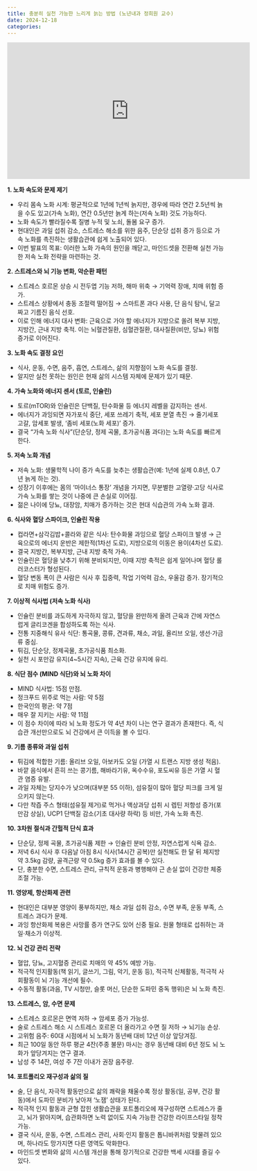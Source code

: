 ```yaml
---
title: 충분히 실천 가능한 느리게 늙는 방법 (노년내과 정희원 교수)
date: 2024-12-18
categories:
---
```


<iframe width="560" height="315" src="https://www.youtube.com/embed/7TLM2C9zV-c?si=WPyCsNPW3cHlxkcy" title="YouTube video player" frameborder="0" allow="accelerometer; autoplay; clipboard-write; encrypted-media; gyroscope; picture-in-picture; web-share" referrerpolicy="strict-origin-when-cross-origin" allowfullscreen></iframe>

**1. 노화 속도와 문제 제기**

- 우리 몸속 노화 시계: 평균적으로 1년에 1년씩 늙지만, 경우에 따라 연간 2.5년씩 늙을 수도 있고(가속 노화), 연간 0.5년만 늙게 하는(저속 노화) 것도 가능하다.
- 노화 속도가 빨라질수록 질병 누적 및 노쇠, 돌봄 요구 증가.
- 현대인은 과일 섭취 감소, 스트레스 해소를 위한 음주, 단순당 섭취 증가 등으로 가속 노화를 촉진하는 생활습관에 쉽게 노출되어 있다.
- 이번 발표의 목표: 이러한 노화 가속의 원인을 깨닫고, 마인드셋을 전환해 실천 가능한 저속 노화 전략을 마련하는 것.

**2. 스트레스와 뇌 기능 변화, 악순환 패턴**

- 스트레스 호르몬 상승 시 전두엽 기능 저하, 해마 위축 → 기억력 장애, 치매 위험 증가.
- 스트레스 상황에서 충동 조절력 떨어짐 → 스마트폰 과다 사용, 단 음식 탐닉, 달고 짜고 기름진 음식 선호.
- 이로 인해 에너지 대사 변화: 근육으로 가야 할 에너지가 지방으로 쏠려 복부 지방, 지방간, 근내 지방 축적. 이는 뇌혈관질환, 심혈관질환, 대사질환(비만, 당뇨) 위험 증가로 이어진다.

**3. 노화 속도 결정 요인**

- 식사, 운동, 수면, 음주, 흡연, 스트레스, 삶의 지향점이 노화 속도를 결정.
- 알지만 실천 못하는 원인은 현재 삶의 시스템 자체에 문제가 있기 때문.

**4. 가속 노화와 에너지 센서 (토르, 인슐린)**

- 토르(mTOR)와 인슐린은 단백질, 탄수화물 등 에너지 레벨을 감지하는 센서.
- 에너지가 과잉되면 자가포식 중단, 세포 쓰레기 축적, 세포 분열 촉진 → 줄기세포 고갈, 암세포 발생, ‘좀비 세포(노화 세포)’ 증가.
- 결국 “가속 노화 식사”(단순당, 정제 곡물, 초가공식품 과다)는 노화 속도를 빠르게 한다.

**5. 저속 노화 개념**

- 저속 노화: 생물학적 나이 증가 속도를 늦추는 생활습관(예: 1년에 실제 0.8년, 0.7년 늙게 하는 것).
- 성장기 이후에는 몸의 ‘마이너스 통장’ 개념을 가지면, 무분별한 고열량·고당 식사로 가속 노화를 쌓는 것이 나중에 큰 손실로 이어짐.
- 젊은 나이에 당뇨, 대장암, 치매가 증가하는 것은 현대 식습관의 가속 노화 결과.

**6. 식사와 혈당 스파이크, 인슐린 작용**

- 컵라면+삼각김밥+콜라와 같은 식사: 탄수화물 과잉으로 혈당 스파이크 발생 → 근육으로의 에너지 운반은 제한적(1차선 도로), 지방으로의 이동은 용이(4차선 도로).
- 결국 지방간, 복부지방, 근내 지방 축적 가속.
- 인슐린은 혈당을 낮추기 위해 분비되지만, 이때 지방 축적은 쉽게 일어나며 혈당 롤러코스터가 형성된다.
- 혈당 변동 폭이 큰 사람은 식사 후 집중력, 작업 기억력 감소, 우울감 증가. 장기적으로 치매 위험도 증가.

**7. 이상적 식사법 (저속 노화 식사)**

- 인슐린 분비를 과도하게 자극하지 않고, 혈당을 완만하게 올려 근육과 간에 자연스럽게 글리코겐을 합성하도록 하는 식사.
- 전통 지중해식 유사 식단: 통곡물, 콩류, 견과류, 채소, 과일, 올리브 오일, 생선·가금류 중심.
- 튀김, 단순당, 정제곡물, 초가공식품 최소화.
- 실천 시 포만감 유지(4~5시간 지속), 근육 건강 유지에 유리.

**8. 식단 점수 (MIND 식단)와 뇌 노화 차이**

- MIND 식사법: 15점 만점.
- 정크푸드 위주로 먹는 사람: 약 5점
- 한국인의 평균: 약 7점
- 매우 잘 지키는 사람: 약 11점
- 이 점수 차이에 따라 뇌 노화 정도가 약 4년 차이 나는 연구 결과가 존재한다. 즉, 식습관 개선만으로도 뇌 건강에서 큰 이득을 볼 수 있다.

**9. 기름 종류와 과일 섭취**

- 튀김에 적합한 기름: 올리브 오일, 아보카도 오일 (가열 시 트랜스 지방 생성 적음).
- 바깥 음식에서 흔히 쓰는 콩기름, 해바라기유, 옥수수유, 포도씨유 등은 가열 시 혈관 염증 유발.
- 과일 자체는 당지수가 낮으며(대부분 55 이하), 섬유질이 많아 혈당 피크를 크게 일으키지 않는다.
- 다만 착즙 주스 형태(섬유질 제거)로 먹거나 액상과당 섭취 시 렙틴 저항성 증가(포만감 상실), UCP1 단백질 감소(기초 대사량 하락) 등 비만, 가속 노화 촉진.

**10. 3차원 절식과 간헐적 단식 효과**

- 단순당, 정제 곡물, 초가공식품 제한 → 인슐린 분비 안정, 자연스럽게 식욕 감소.
- 저녁 6시 식사 후 다음날 아침 8시 식사(14시간 공복)만 실천해도 한 달 뒤 체지방 약 3.5kg 감량, 골격근량 약 0.5kg 증가 효과를 볼 수 있다.
- 단, 충분한 수면, 스트레스 관리, 규칙적 운동과 병행해야 근 손실 없이 건강한 체중 조절 가능.

**11. 영양제, 항산화제 관련**

- 현대인은 대부분 영양이 풍부하지만, 채소 과일 섭취 감소, 수면 부족, 운동 부족, 스트레스 과다가 문제.
- 과잉 항산화제 복용은 사망률 증가 연구도 있어 신중 필요. 원물 형태로 섭취하는 과일·채소가 이상적.

**12. 뇌 건강 관리 전략**

- 혈압, 당뇨, 고지혈증 관리로 치매의 약 45% 예방 가능.
- 적극적 인지활동(책 읽기, 글쓰기, 그림, 악기, 운동 등), 적극적 신체활동, 적극적 사회활동이 뇌 기능 개선에 필수.
- 수동적 활동(과음, TV 시청만, 슬롯 머신, 단순한 도파민 중독 행위)은 뇌 노화 촉진.

**13. 스트레스, 암, 수면 문제**

- 스트레스 호르몬은 면역 저하 → 암세포 증가 가능성.
- 술로 스트레스 해소 시 스트레스 호르몬 더 올라가고 수면 질 저하 → 뇌기능 손상.
- 고위험 음주: 60대 시점에서 뇌 노화가 동년배 대비 12년 이상 앞당겨짐.
- 최근 100일 동안 하루 평균 4잔(주종 불문) 마시는 경우 동년배 대비 6년 정도 뇌 노화가 앞당겨지는 연구 결과.
- 남성 주 14잔, 여성 주 7잔 이내가 권장 음주량.

**14. 포트폴리오 재구성과 삶의 질**

- 술, 단 음식, 자극적 활동만으로 삶의 쾌락을 채울수록 정상 활동(일, 공부, 건강 활동)에서 도파민 분비가 낮아져 ‘노잼’ 상태가 된다.
- 적극적 인지 활동과 균형 잡힌 생활습관을 포트폴리오에 재구성하면 스트레스가 줄고, 뇌가 맑아지며, 습관화하면 노력 없이도 지속 가능한 건강한 라이프스타일 정착 가능.
- 결국 식사, 운동, 수면, 스트레스 관리, 사회·인지 활동은 톱니바퀴처럼 맞물려 있으며, 하나라도 망가지면 다른 영역도 악화한다.
- 마인드셋 변화와 삶의 시스템 개선을 통해 장기적으로 건강한 백세 시대를 즐길 수 있다.

